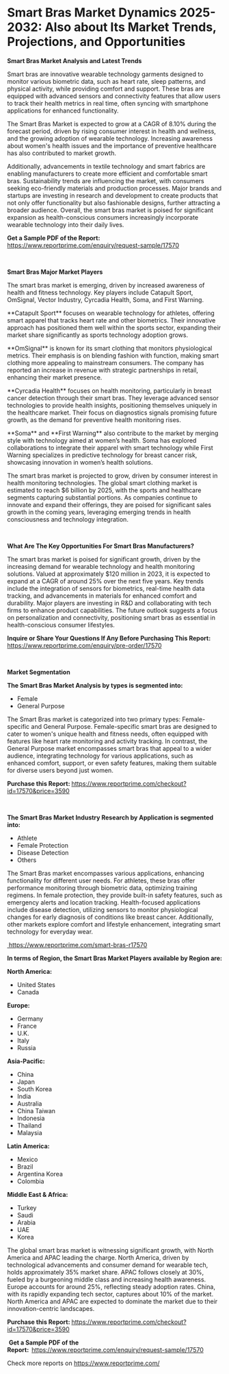 <p><h1>Smart Bras Market Dynamics 2025-2032: Also about Its Market Trends, Projections, and Opportunities</h1></p><p><strong>Smart Bras Market Analysis and Latest Trends</strong></p>
<p><p>Smart bras are innovative wearable technology garments designed to monitor various biometric data, such as heart rate, sleep patterns, and physical activity, while providing comfort and support. These bras are equipped with advanced sensors and connectivity features that allow users to track their health metrics in real time, often syncing with smartphone applications for enhanced functionality.</p><p>The Smart Bras Market is expected to grow at a CAGR of 8.10% during the forecast period, driven by rising consumer interest in health and wellness, and the growing adoption of wearable technology. Increasing awareness about women's health issues and the importance of preventive healthcare has also contributed to market growth. </p><p>Additionally, advancements in textile technology and smart fabrics are enabling manufacturers to create more efficient and comfortable smart bras. Sustainability trends are influencing the market, with consumers seeking eco-friendly materials and production processes. Major brands and startups are investing in research and development to create products that not only offer functionality but also fashionable designs, further attracting a broader audience. Overall, the smart bras market is poised for significant expansion as health-conscious consumers increasingly incorporate wearable technology into their daily lives.</p></p>
<p><strong>Get a Sample PDF of the Report:&nbsp;</strong> <a href="https://www.reportprime.com/enquiry/request-sample/17570?utm_campaign=2467&utm_medium=2&utm_source=Github&utm_content=ia&utm_term=18032025&utm_id=smart-bras">https://www.reportprime.com/enquiry/request-sample/17570</a></p>
<p>&nbsp;</p>
<p><strong>Smart Bras Major Market Players</strong></p>
<p><p>The smart bras market is emerging, driven by increased awareness of health and fitness technology. Key players include Catapult Sport, OmSignal, Vector Industry, Cyrcadia Health, Soma, and First Warning. </p><p>**Catapult Sport** focuses on wearable technology for athletes, offering smart apparel that tracks heart rate and other biometrics. Their innovative approach has positioned them well within the sports sector, expanding their market share significantly as sports technology adoption grows.</p><p>**OmSignal** is known for its smart clothing that monitors physiological metrics. Their emphasis is on blending fashion with function, making smart clothing more appealing to mainstream consumers. The company has reported an increase in revenue with strategic partnerships in retail, enhancing their market presence.</p><p>**Cyrcadia Health** focuses on health monitoring, particularly in breast cancer detection through their smart bras. They leverage advanced sensor technologies to provide health insights, positioning themselves uniquely in the healthcare market. Their focus on diagnostics signals promising future growth, as the demand for preventive health monitoring rises.</p><p>**Soma** and **First Warning** also contribute to the market by merging style with technology aimed at women’s health. Soma has explored collaborations to integrate their apparel with smart technology while First Warning specializes in predictive technology for breast cancer risk, showcasing innovation in women’s health solutions.</p><p>The smart bras market is projected to grow, driven by consumer interest in health monitoring technologies. The global smart clothing market is estimated to reach $6 billion by 2025, with the sports and healthcare segments capturing substantial portions. As companies continue to innovate and expand their offerings, they are poised for significant sales growth in the coming years, leveraging emerging trends in health consciousness and technology integration.</p></p>
<p>&nbsp;</p>
<p><strong>What Are The Key Opportunities For Smart Bras Manufacturers?</strong></p>
<p><p>The smart bras market is poised for significant growth, driven by the increasing demand for wearable technology and health monitoring solutions. Valued at approximately $120 million in 2023, it is expected to expand at a CAGR of around 25% over the next five years. Key trends include the integration of sensors for biometrics, real-time health data tracking, and advancements in materials for enhanced comfort and durability. Major players are investing in R&D and collaborating with tech firms to enhance product capabilities. The future outlook suggests a focus on personalization and connectivity, positioning smart bras as essential in health-conscious consumer lifestyles.</p></p>
<p><strong>Inquire or Share Your Questions If Any Before Purchasing This Report:</strong> <a href="https://www.reportprime.com/enquiry/pre-order/17570?utm_campaign=2467&utm_medium=2&utm_source=Github&utm_content=ia&utm_term=18032025&utm_id=smart-bras">https://www.reportprime.com/enquiry/pre-order/17570</a></p>
<p>&nbsp;</p>
<p><strong>Market Segmentation</strong></p>
<p><strong>The Smart Bras Market Analysis by types is segmented into:</strong></p>
<p><ul><li>Female</li><li>General Purpose</li></ul></p>
<p><p>The Smart Bras market is categorized into two primary types: Female-specific and General Purpose. Female-specific smart bras are designed to cater to women's unique health and fitness needs, often equipped with features like heart rate monitoring and activity tracking. In contrast, the General Purpose market encompasses smart bras that appeal to a wider audience, integrating technology for various applications, such as enhanced comfort, support, or even safety features, making them suitable for diverse users beyond just women.</p></p>
<p><strong>Purchase this Report:&nbsp;</strong><a href="https://www.reportprime.com/checkout?id=17570&price=3590&utm_campaign=2467&utm_medium=2&utm_source=Github&utm_content=ia&utm_term=18032025&utm_id=smart-bras">https://www.reportprime.com/checkout?id=17570&price=3590</a></p>
<p>&nbsp;</p>
<p><strong>The Smart Bras Market Industry Research by Application is segmented into:</strong></p>
<p><ul><li>Athlete</li><li>Female Protection</li><li>Disease Detection</li><li>Others</li></ul></p>
<p><p>The Smart Bras market encompasses various applications, enhancing functionality for different user needs. For athletes, these bras offer performance monitoring through biometric data, optimizing training regimens. In female protection, they provide built-in safety features, such as emergency alerts and location tracking. Health-focused applications include disease detection, utilizing sensors to monitor physiological changes for early diagnosis of conditions like breast cancer. Additionally, other markets explore comfort and lifestyle enhancement, integrating smart technology for everyday wear.</p></p>
<p><a href="https://www.reportprime.com/smart-bras-r17570?utm_campaign=2467&utm_medium=2&utm_source=Github&utm_content=ia&utm_term=18032025&utm_id=smart-bras">&nbsp;https://www.reportprime.com/smart-bras-r17570</a></p>
<p><strong>In terms of Region, the Smart Bras Market Players available by Region are:</strong></p>
<p>
    <p> <strong> North America: </strong>
        <ul>
            <li>United States</li>
            <li>Canada</li>
        </ul>
        </p> 
    <p> <strong> Europe: </strong>
        <ul>
            <li>Germany</li>
            <li>France</li>
            <li>U.K.</li>
            <li>Italy</li>
            <li>Russia</li>
        </ul>
        </p> 
    <p> <strong> Asia-Pacific: </strong>
        <ul>
            <li>China</li>
            <li>Japan</li>
            <li>South Korea</li>
            <li>India</li>
            <li>Australia</li>
            <li>China Taiwan</li>
            <li>Indonesia</li>
            <li>Thailand</li>
            <li>Malaysia</li>
        </ul>
        </p> 
    <p> <strong> Latin America: </strong>
        <ul>
            <li>Mexico</li>
            <li>Brazil</li>
            <li>Argentina Korea</li>
            <li>Colombia</li>
        </ul>
        </p> 
    <p> <strong> Middle East & Africa: </strong>
        <ul>
            <li>Turkey</li>
            <li>Saudi</li>
            <li>Arabia</li>
            <li>UAE</li>
            <li>Korea</li>
        </ul>
    </p>
    </p>
<p><p>The global smart bras market is witnessing significant growth, with North America and APAC leading the charge. North America, driven by technological advancements and consumer demand for wearable tech, holds approximately 35% market share. APAC follows closely at 30%, fueled by a burgeoning middle class and increasing health awareness. Europe accounts for around 25%, reflecting steady adoption rates. China, with its rapidly expanding tech sector, captures about 10% of the market. North America and APAC are expected to dominate the market due to their innovation-centric landscapes.</p></p>
<p><strong>Purchase this Report: </strong><a href="https://www.reportprime.com/checkout?id=17570&price=3590&utm_campaign=2467&utm_medium=2&utm_source=Github&utm_content=ia&utm_term=18032025&utm_id=smart-bras">https://www.reportprime.com/checkout?id=17570&price=3590</a></p>
<p>&nbsp;<strong>Get a Sample PDF of the Report:&nbsp;&nbsp;</strong><a href="https://www.reportprime.com/enquiry/request-sample/17570?utm_campaign=2467&utm_medium=2&utm_source=Github&utm_content=ia&utm_term=18032025&utm_id=smart-bras">https://www.reportprime.com/enquiry/request-sample/17570</a></p>
<p><strong></strong></p>
<p>Check more reports on <a href="https://www.reportprime.com/?utm_campaign=2467&utm_medium=2&utm_source=Github&utm_content=ia&utm_term=18032025&utm_id=smart-bras">https://www.reportprime.com/</a></p>